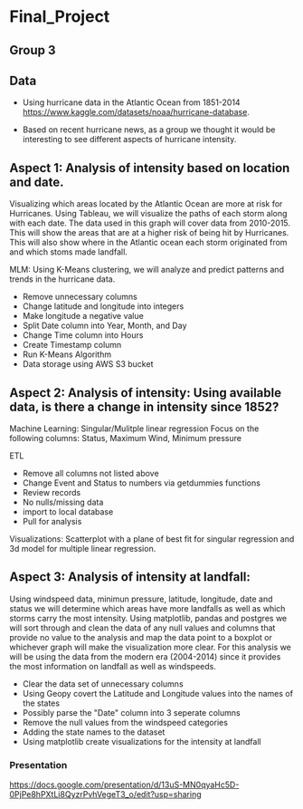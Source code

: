 # Final_Project
## Group 3

## Data
- Using hurricane data in the Atlantic Ocean from 1851-2014 https://www.kaggle.com/datasets/noaa/hurricane-database.

- Based on recent hurricane news, as a group we thought it would be interesting to see different aspects of hurricane intensity.

## Aspect 1: Analysis of intensity based on location and date.  
Visualizing which areas located by the Atlantic Ocean are more at risk for Hurricanes.  Using Tableau, we will visualize the paths of each storm along with each date.  The data used in this graph will cover data from 2010-2015.  This will show the areas that are at a higher risk of being hit by Hurricanes.  This will also show where in the Atlantic ocean each storm originated from and which stoms made landfall.

MLM:
Using K-Means clustering, we will analyze and predict patterns and trends in the hurricane data. 

- Remove unnecessary columns
- Change latitude and longitude into integers
- Make longitude a negative value
- Split Date column into Year, Month, and Day
- Change Time column into Hours
- Create Timestamp column
- Run K-Means Algorithm 
- Data storage using AWS S3 bucket

## Aspect 2: Analysis of intensity: Using available data, is there a change in intensity since 1852?
Machine Learning: Singular/Mulitple linear regression
Focus on the following columns: Status, Maximum Wind, Minimum pressure

ETL
- Remove all columns not listed above
- Change Event and Status to numbers via getdummies functions
- Review records
- No nulls/missing data
- import to local database
- Pull for analysis

Visualizations: Scatterplot with a plane of best fit for singular regression and 3d model for multiple linear regression.

## Aspect 3: Analysis of intensity at landfall: 
Using windspeed data, minimun pressure, latitude, longitude, date and status we will determine which areas have more landfalls as well as which storms carry the most intensity. Using matplotlib, pandas and postgres we will sort through and clean the data of any null values and columns that provide no value to the analysis and map the data point to a boxplot or whichever graph will make the visualization more clear. For this analysis we will be using the data from the modern era (2004-2014) since it provides the most information on landfall as well as windspeeds.

- Clear the data set of unnecessary columns
- Using Geopy covert the Latitude and Longitude values into the names of the states
- Possibly parse the "Date" column into 3 seperate columns 
- Remove the null values from the windspeed categories
- Adding the state names to the dataset
- Using matplotlib create visualizations for the intensity at landfall

### Presentation
https://docs.google.com/presentation/d/13uS-MN0qyaHc5D-0PjPe8hPXtLi8QyzrPvhVegeT3_o/edit?usp=sharing
